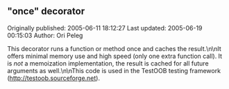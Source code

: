 ## "once" decorator 
Originally published: 2005-06-11 18:12:27 
Last updated: 2005-06-19 00:15:03 
Author: Ori Peleg 
 
This decorator runs a function or method once and caches the result.\n\nIt offers minimal memory use and high speed (only one extra function call). It is _not_ a memoization implementation, the result is cached for all future arguments as well.\n\nThis code is used in the TestOOB testing framework (http://testoob.sourceforge.net).